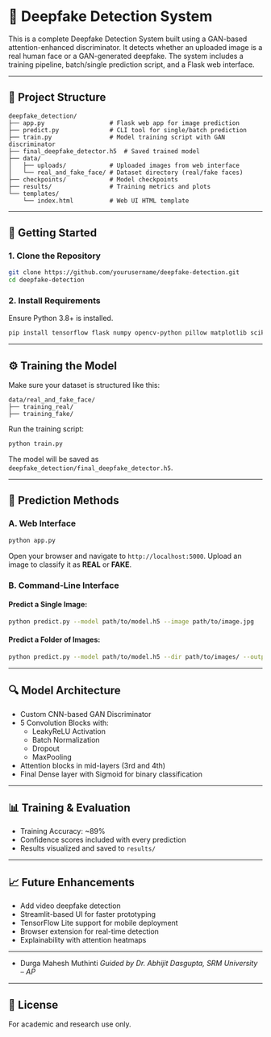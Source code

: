 
# 🧠 Deepfake Detection System

This is a complete Deepfake Detection System built using a GAN-based attention-enhanced discriminator. It detects whether an uploaded image is a real human face or a GAN-generated deepfake. The system includes a training pipeline, batch/single prediction script, and a Flask web interface.

---

## 📁 Project Structure

```
deepfake_detection/
├── app.py                  # Flask web app for image prediction
├── predict.py              # CLI tool for single/batch prediction
├── train.py                # Model training script with GAN discriminator
├── final_deepfake_detector.h5  # Saved trained model
├── data/
│   ├── uploads/            # Uploaded images from web interface
│   └── real_and_fake_face/ # Dataset directory (real/fake faces)
├── checkpoints/            # Model checkpoints
├── results/                # Training metrics and plots
└── templates/
    └── index.html          # Web UI HTML template
```

---

## 🚀 Getting Started

### 1. Clone the Repository

```bash
git clone https://github.com/yourusername/deepfake-detection.git
cd deepfake-detection
```

### 2. Install Requirements

Ensure Python 3.8+ is installed.

```bash
pip install tensorflow flask numpy opencv-python pillow matplotlib scikit-learn
```

---

## ⚙️ Training the Model

Make sure your dataset is structured like this:
```
data/real_and_fake_face/
├── training_real/
├── training_fake/
```

Run the training script:

```bash
python train.py
```

The model will be saved as `deepfake_detection/final_deepfake_detector.h5`.

---

## 🧪 Prediction Methods

### A. Web Interface

```bash
python app.py
```

Open your browser and navigate to `http://localhost:5000`. Upload an image to classify it as **REAL** or **FAKE**.

### B. Command-Line Interface

#### Predict a Single Image:

```bash
python predict.py --model path/to/model.h5 --image path/to/image.jpg
```

#### Predict a Folder of Images:

```bash
python predict.py --model path/to/model.h5 --dir path/to/images/ --output results.csv
```

---

## 🔍 Model Architecture

- Custom CNN-based GAN Discriminator
- 5 Convolution Blocks with:
  - LeakyReLU Activation
  - Batch Normalization
  - Dropout
  - MaxPooling
- Attention blocks in mid-layers (3rd and 4th)
- Final Dense layer with Sigmoid for binary classification

---

## 📊 Training & Evaluation

- Training Accuracy: ~89%
- Confidence scores included with every prediction
- Results visualized and saved to `results/`

---

## 📈 Future Enhancements

- Add video deepfake detection
- Streamlit-based UI for faster prototyping
- TensorFlow Lite support for mobile deployment
- Browser extension for real-time detection
- Explainability with attention heatmaps

---
  
- Durga Mahesh Muthinti 
*Guided by Dr. Abhijit Dasgupta, SRM University – AP*

---

## 📄 License

For academic and research use only.
